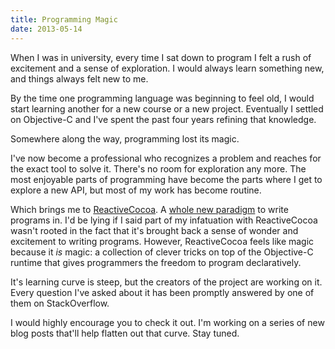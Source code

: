 ```yaml
---
title: Programming Magic
date: 2013-05-14
---
```


When I was in university, every time I sat down to program I felt a rush of excitement and a sense of exploration. I would always learn something new, and things always felt new to me.

By the time one programming language was beginning to feel old, I would start learning another for a new course or a new project. Eventually I settled on Objective-C and I've spent the past four years refining that knowledge.

Somewhere along the way, programming lost its magic.

I've now become a professional who recognizes a problem and reaches for the exact tool to solve it. There's no room for exploration any more. The most enjoyable parts of programming have become the parts where I get to explore a new API, but most of my work has become routine.

Which brings me to [ReactiveCocoa](https://github.com/ReactiveCocoa/ReactiveCocoa). A [whole new paradigm](http://www.teehanlax.com/blog/reactivecocoa/) to write programs in. I'd be lying if I said part of my infatuation with ReactiveCocoa wasn't rooted in the fact that it's brought back a sense of wonder and excitement to writing programs. However, ReactiveCocoa feels like magic because it _is_ magic: a collection of clever tricks on top of the Objective-C runtime that gives programmers the freedom to program declaratively.

It's learning curve is steep, but the creators of the project are working on it. Every question I've asked about it has been promptly answered by one of them on StackOverflow.

I would highly encourage you to check it out. I'm working on a series of new blog posts that'll help flatten out that curve. Stay tuned.
